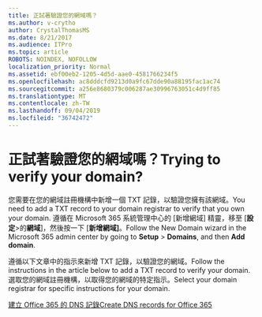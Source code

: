 ```yaml
---
title: 正試著驗證您的網域嗎？
ms.author: v-crytho
author: CrystalThomasMS
ms.date: 8/21/2017
ms.audience: ITPro
ms.topic: article
ROBOTS: NOINDEX, NOFOLLOW
localization_priority: Normal
ms.assetid: ebf00eb2-1205-4d5d-aae0-4581766234f5
ms.openlocfilehash: ac8dddcfd9213d0a9fc67dde90a88195fac1ac74
ms.sourcegitcommit: a256e8680379c006287ae30996763051c4d9ff85
ms.translationtype: MT
ms.contentlocale: zh-TW
ms.lasthandoff: 09/04/2019
ms.locfileid: "36742472"
---
```

# <a name="trying-to-verify-your-domain"></a><span data-ttu-id="2f544-102">正試著驗證您的網域嗎？</span><span class="sxs-lookup"><span data-stu-id="2f544-102">Trying to verify your domain?</span></span>

<span data-ttu-id="2f544-103">您需要在您的網域註冊機構中新增一個 TXT 記錄，以驗證您擁有該網域。</span><span class="sxs-lookup"><span data-stu-id="2f544-103">You need to add a TXT record to your domain registrar to verify that you own your domain.</span></span> <span data-ttu-id="2f544-104">遵循在 Microsoft 365 系統管理中心的 [新增網域] 精靈，移至 [**設定**\>的**網域**]，然後按一下 [**新增網域]**。</span><span class="sxs-lookup"><span data-stu-id="2f544-104">Follow the New Domain wizard in the Microsoft 365 admin center by going to **Setup** \> **Domains**, and then **Add domain**.</span></span> 
  
<span data-ttu-id="2f544-105">遵循以下文章中的指示來新增 TXT 記錄，以驗證您的網域。</span><span class="sxs-lookup"><span data-stu-id="2f544-105">Follow the instructions in the article below to add a TXT record to verify your domain.</span></span> <span data-ttu-id="2f544-106">選取您的網域註冊機構，以取得您的網域的特定指示。</span><span class="sxs-lookup"><span data-stu-id="2f544-106">Select your domain registrar for specific instructions for your domain.</span></span>
  
[<span data-ttu-id="2f544-107">建立 Office 365 的 DNS 記錄</span><span class="sxs-lookup"><span data-stu-id="2f544-107">Create DNS records for Office 365</span></span>](https://docs.microsoft.com/office365/admin/get-help-with-domains/create-dns-records-at-any-dns-hosting-provider)
  

